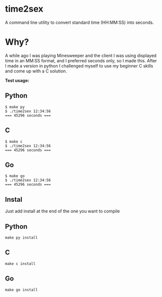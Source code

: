 time2sex
========

A command line utility to convert standard time (HH:MM:SS) into seconds.

Why?
====

A while ago I was playing Minesweeper and the client I was using displayed time in an MM:SS format, and I preferred seconds only, so I made this. After I made a version in python I challenged myself to use my beginner C skills and come up with a C solution.

**Test usage:**


Python
------

```
$ make py 
$ ./time2sex 12:34:56
=== 45296 seconds ===
```

C
-

```
$ make c
$ ./time2sex 12:34:56
=== 45296 seconds ===
```

Go
--

```
$ make go
$ ./time2sex 12:34:56
=== 45296 seconds ===
```

Instal
-----

Just add install at the end of the one you want to compile

Python
------
`make py install`

C
-
`make c install`

Go
--
`make go install`

